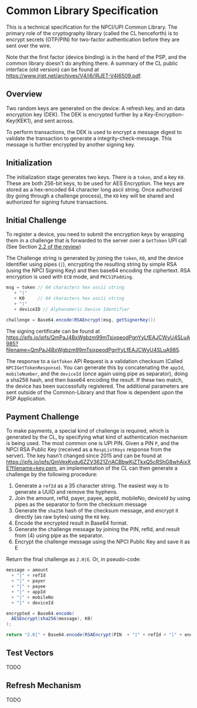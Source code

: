 # Common Library Specification

This is a technical specification for the NPCI/UPI Common Library. The primary role of the cryptography library (called the CL henceforth) is to encrypt secrets (OTP/PIN) for two-factor authentication before they are sent over the wire.

Note that the first factor (device binding) is in the hand of the PSP, and the common library doesn't do anything there. A summary of the CL public interface (old version) can be found at <https://www.irjet.net/archives/V4/i6/IRJET-V4I6509.pdf>.

## Overview

Two random keys are generated on the device: A refresh key, and an data encryption key (DEK). The DEK is encrypted further by a Key-Encryption-Key(KEK1), and sent across.

To perform transactions, the DEK is used to encrypt a message digest to validate the transaction to generate a integrity-check-message. This message is further encrypted by another signing key.

## Initialization

The initialization stage generates two keys. There is a `token`, and a key `K0`. These are both 256-bit keys, to be used for AES Encryption.
The keys are stored as a hex-encoded 64 character long ascii string. Once authorized (by going through a challenge process), the `K0` key will be shared and authorized for signing future transactions.

## Initial Challenge

To register a device, you need to submit the encryption keys by wrapping them in a challenge that is forwarded to the server over a `GetToken` UPI call (See Section [2.2 of the review](https://www.irjet.net/archives/V4/i6/IRJET-V4I6509.pdf))

The Challenge string is generated by joining the `token`, `K0`, and the device Identifier using pipes (`|`), encrypting the resulting string by simple RSA (using the NPCI Signing Key) and then base64 encoding the ciphertext. RSA encryption is used with `ECB` mode, and `PKCS1Padding`.

```java
msg = token // 64 characters hex ascii string
   + "|"
   + K0     // 64 characters hex ascii string
   + "|"
   + deviceID // Alphanumeric Device Identifier

challenge = Base64.encode(RSAEncrypt(msg, getSignerKey())
```

The signing certificate can be found at <https://ipfs.io/ipfs/QmPaJ4BxWgbzm99mTsjxpeodPgnYyLfEAJCWyU4SLuA985?filename=QmPaJ4BxWgbzm99mTsjxpeodPgnYyLfEAJCWyU4SLuA985>.

The response to a `GetToken` API Request is a validation checksum (Called `NPCIGetTokenResponse`). You can generate this by concatenating the `appId`, `mobileNumber`, and the `deviceId` (once again using pipe as separator), doing a sha256 hash, and then base64 encoding the result. If these two match, the device has been successfully registered. The additional parameters are sent outside of the Common-Library and that flow is dependent upon the PSP Application.

## Payment Challenge

To make payments, a special kind of challenge is required, which is generated by the CL, by specifying what kind of authentication mechanism is being used. The most common one is UPI PIN. Given a PIN `P`, and the NPCI RSA Public Key (received as a `RespListKeys` response from the server). The key hasn't changed since 2015 and can be found at <https://ipfs.io/ipfs/QmVexKvdu6ZZV3621ZriACBbwKjZTkxQ5cRShG8whAixXE?filename=key.pem>, an implementation of the CL can then generate a challenge by the following procedure:

1. Generate a `refId` as a 35 character string. The easiest way is to generate a UUID and remove the hyphens.
2. Join the amount, refId, payer, payee, appId, mobileNo, deviceId by using pipes as the separator to form the checksum message
3. Generate the `sha256` hash of the checksum message, and encrypt it directly (as raw bytes) using the `K0` key.
4. Encode the encrypted result in Base64 format.
5. Generate the challenge message by joining the PIN, refId, and result from (4) using pipe as the separator.
6. Encrypt the challenge message using the NPCI Public Key and save it as E

Return the final challenge as `2.0|E`. Or, in pseudo-code:

```java
message = amount
  + "|" + refId
  + "|" + payer
  + "|" + payee
  + "|" + appId
  + "|" + mobileNo
  + "|" + deviceId

encrypted = Base64.encode(
  AESEncrypt(sha256(message), K0)
);

return "2.0|" + Base64.encode(RSAEncrypt(PIN  + "|" + refId + "|" + encrypted, getPublicKey()));
```

## Test Vectors

TODO

## Refresh Mechanism

TODO
